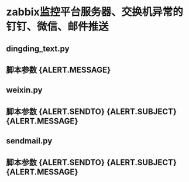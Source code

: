 # zabbix监控平台服务器、交换机异常的钉钉、微信、邮件推送<br>

## dingding_text.py<br>
## 脚本参数 {ALERT.MESSAGE}<br>

## weixin.py<br>
## 脚本参数 {ALERT.SENDTO} {ALERT.SUBJECT} {ALERT.MESSAGE}<br>

## sendmail.py<br>
## 脚本参数 {ALERT.SENDTO} {ALERT.SUBJECT} {ALERT.MESSAGE}<br>
